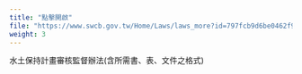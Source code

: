 ```yaml
---
title: "點擊開啟"
file: "https://www.swcb.gov.tw/Home/Laws/laws_more?id=797fcb9d6be0462f9a2d545addda59cb"
weight: 3
---
```

水土保持計畫審核監督辦法(含所需書、表、文件之格式)	